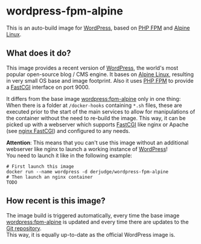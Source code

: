 # wordpress-fpm-alpine

This is an auto-build image for [WordPress], based on [PHP FPM] and [Alpine Linux].

## What does it do?

This image provides a recent version of [WordPress], the world's most popular
open-source blog / CMS engine. It bases on [Alpine Linux], resulting in very
small OS base and image footprint. Also it uses [PHP FPM] to provide a [FastCGI]
interface on port 9000.

It differs from the base image [wordpress:fpm-alpine] only in one thing: When
there is a folder at `/docker-hooks` containing `*.sh` files, these are executed
prior to the start of the main services to allow for manipulations of the container
without the need to re-build the image. This way, it can be picked up with a
webserver which supports [FastCGI] like nginx or Apache (see [nginx FastCGI])
and configured to any needs.

**Attention**: This means that you can't use this image without an additional
webserver like nginx to launch a working instance of [WordPress]!  
You need to launch it like in the following example:

    # First launch this image
    docker run --name wordpress -d derjudge/wordpress-fpm-alpine
    # Then launch an nginx container
    TODO

## How recent is this image?

The image build is triggered automatically, every time the base image [wordpress:fpm-alpine](https://hub.docker.com/_/wordpress)
is updated and every time there are updates to the [Git repository](https://bitbucket.org/Judge82/wordpress-fpm-alpine/src).  
This way, it is equally up-to-date as the official WordPress image is.

[WordPress]: https://wordpress.org/
[PHP FPM]: https://www.php.net/manual/en/install.fpm.php
[Alpine Linux]: https://www.alpinelinux.org/
[wordpress:fpm-alpine]: https://hub.docker.com/_/wordpress
[FastCGI]: https://en.wikipedia.org/wiki/FastCGI
[nginx FastCGI]: https://www.nginx.com/resources/wiki/start/topics/examples/phpfcgi/
